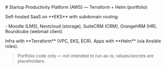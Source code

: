 \# Startup Productivity Platform (AWS) — Terraform + Helm (portfolio)



Self-hosted SaaS on \*\*EKS\*\* with subdomain routing:

\- Moodle (LMS), Nextcloud (storage), SuiteCRM (CRM), OrangeHRM (HR), Roundcube (webmail client)



Infra with \*\*Terraform\*\* (VPC, EKS, ECR). Apps with \*\*Helm\*\* (via Ansible roles).  

> Portfolio code only — not intended to run as-is; values/secrets are placeholders.



